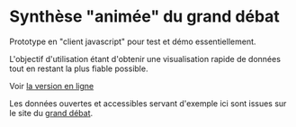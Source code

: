 # Synthèse "animée" du grand débat

Prototype en "client javascript" pour test et démo essentiellement.  

L'objectif d'utilisation étant d'obtenir une visualisation rapide de données tout en restant la plus fiable possible.

Voir [la version en ligne](https://jgorene.github.io/grand-debat-synthese/index.html)

Les données ouvertes et accessibles servant d'exemple ici sont issues sur le site du [grand débat](https://granddebat.fr/pages/donnees-ouvertes).